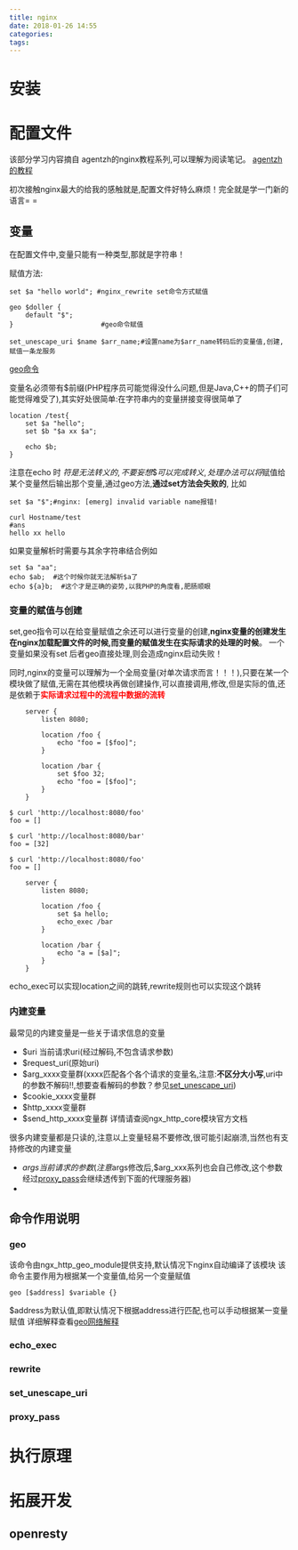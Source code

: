 ```yaml
---
title: nginx
date: 2018-01-26 14:55
categories: 
tags: 
---
```

# 安装

# 配置文件
该部分学习内容摘自 agentzh的nginx教程系列,可以理解为阅读笔记。
[agentzh的教程](http://openresty.org/download/agentzh-nginx-tutorials-zhcn.html#00-Foreword01)

初次接触nginx最大的给我的感触就是,配置文件好特么麻烦！完全就是学一门新的语言= =
## 变量
在配置文件中,变量只能有一种类型,那就是字符串！

赋值方法:
```nginx
set $a "hello world"; #nginx_rewrite set命令方式赋值

geo $doller {
    default "$";
}                      #geo命令赋值

set_unescape_uri $name $arr_name;#设置name为$arr_name转码后的变量值,创建,赋值一条龙服务
```
[geo命令](###geo)

变量名必须带有$前缀(PHP程序员可能觉得没什么问题,但是Java,C++的筒子们可能觉得难受了),其实好处很简单:在字符串内的变量拼接变得很简单了
```nginx
location /test{
    set $a "hello";
    set $b "$a xx $a";

    echo $b;
}
```
注意在echo 时 $符是无法转义的,不要妄想\$可以完成转义,处理办法可以将$赋值给某个变量然后输出那个变量,通过geo方法,**通过set方法会失败的**,
比如
```nginx
set $a "$";#nginx: [emerg] invalid variable name报错!
```

```shell
curl Hostname/test
#ans
hello xx hello
```

如果变量解析时需要与其余字符串结合例如
```nginx
set $a "aa";
echo $ab;  #这个时候你就无法解析$a了
echo ${a}b;  #这个才是正确的姿势,以我PHP的角度看,肥肠顺眼
```
### 变量的赋值与创建
set,geo指令可以在给变量赋值之余还可以进行变量的创建,**nginx变量的创建发生在nginx加载配置文件的时候,而变量的赋值发生在实际请求的处理的时候**。
一个变量如果没有set 后者geo直接处理,则会造成nginx启动失败！

同时,nginx的变量可以理解为一个全局变量(对单次请求而言！！！),只要在某一个模块做了赋值,无需在其他模块再做创建操作,可以直接调用,修改,但是实际的值,还是依赖于<font color=red>**实际请求过程中的流程中数据的流转**</font>
```nginx
    server {
        listen 8080;

        location /foo {
            echo "foo = [$foo]";
        }

        location /bar {
            set $foo 32;
            echo "foo = [$foo]";
        }
    }
```
```shell
$ curl 'http://localhost:8080/foo'
foo = []

$ curl 'http://localhost:8080/bar'
foo = [32]

$ curl 'http://localhost:8080/foo'
foo = []
```

```nginx
    server {
        listen 8080;

        location /foo {
            set $a hello;
			echo_exec /bar
        }

        location /bar {
            echo "a = [$a]";
        }
    }
```
echo_exec可以实现location之间的跳转,rewrite规则也可以实现这个跳转

### 内建变量
最常见的内建变量是一些关于请求信息的变量
* $uri 当前请求uri(经过解码,不包含请求参数)
* $request_uri(原始uri)
* $arg_xxxx变量群(xxxx匹配各个各个请求的变量名,注意:**不区分大小写**,uri中的参数不解码!!,想要查看解码的参数？参见[set_unescape_uri](###set_unescape_uri))
* $cookie_xxxx变量群
* $http_xxxx变量群
* $send_http_xxxx变量群
详情请查阅ngx_http_core模块官方文档

很多内建变量都是只读的,注意以上变量轻易不要修改,很可能引起崩溃,当然也有支持修改的内建变量

* $args 当前请求的参数(注意$args修改后,$arg_xxx系列也会自己修改,这个参数经过[proxy_pass](###proxy_pass)会继续透传到下面的代理服务器)
* 




## 命令作用说明
### geo
该命令由ngx_http_geo_module提供支持,默认情况下nginx自动编译了该模块
该命令主要作用为根据某一个变量值,给另一个变量赋值
```nginx
geo [$address] $variable {}
```
$address为默认值,即默认情况下根据address进行匹配,也可以手动根据某一变量赋值
详细解释查看[geo网络解释](http://www.ttlsa.com/nginx/using-nginx-geo-method/)

### echo_exec
### rewrite
### set_unescape_uri
### proxy_pass

# 执行原理

# 拓展开发
## openresty



